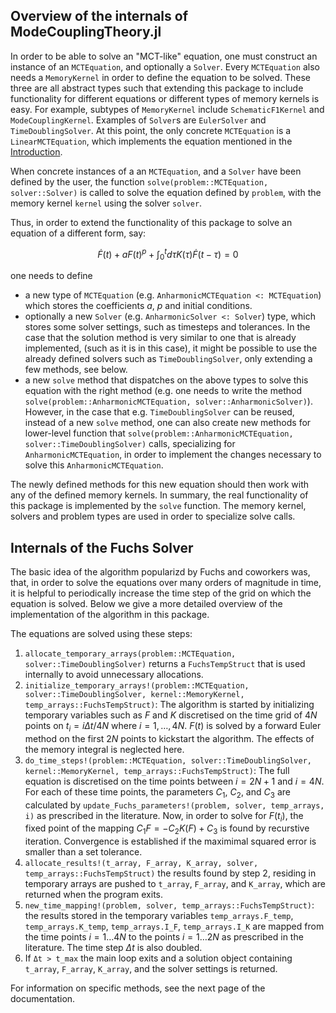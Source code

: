 ## Overview of the internals of ModeCouplingTheory.jl

In order to be able to solve an "MCT-like" equation, one must construct an instance of an `MCTEquation`, and optionally a `Solver`. Every `MCTEquation` also needs a `MemoryKernel` in order to define the equation to be solved. These three are all abstract types such that extending this package to include functionality for different equations or different types of memory kernels is easy. For example, subtypes of `MemoryKernel` include `SchematicF1Kernel` and `ModeCouplingKernel`. Examples of `Solver`s are `EulerSolver` and `TimeDoublingSolver`. At this point, the only concrete `MCTEquation` is a `LinearMCTEquation`, which implements the equation mentioned in the [Introduction](https://ilianpihlajamaa.github.io/ModeCouplingTheory.jl/dev/index.html). 

When concrete instances of a an `MCTEquation`, and a `Solver` have been defined by the user, the function `solve(problem::MCTEquation, solver::Solver)` is called to solve the equation defined by `problem`, with the memory kernel `kernel` using the solver `solver`. 

Thus, in order to extend the functionality of this package to solve an equation of a different form, say:

$$\dot{F}(t) + a F(t)^p + \int_0^td\tau K(\tau)\dot{F}(t-\tau) = 0$$

one needs to define 
* a new type of `MCTEquation` (e.g. `AnharmonicMCTEquation <: MCTEquation`) which stores the coefficients $a$, $p$ and initial conditions.
* optionally a new `Solver` (e.g. `AnharmonicSolver <: Solver`) type, which stores some solver settings, such as timesteps and tolerances. In the case that the solution method is very similar to one that is already implemented, (such as it is in this case), it might be possible to use the already defined solvers such as `TimeDoublingSolver`, only extending a few methods, see below. 
* a new `solve` method that dispatches on the above types to solve this equation with the right method (e.g. one needs to write the method `solve(problem::AnharmonicMCTEquation, solver::AnharmonicSolver)`). However, in the case that e.g. `TimeDoublingSolver` can be reused, instead of a new `solve` method, one can also create new methods for lower-level function that `solve(problem::AnharmonicMCTEquation, solver::TimeDoublingSolver)` calls, specializing for `AnharmonicMCTEquation`, in order to implement the changes necessary to solve this `AnharmonicMCTEquation`.

The newly defined methods for this new equation should then work with any of the defined memory kernels. In summary, the real functionality of this package is implemented by the `solve` function. The memory kernel, solvers and problem types are used in order to specialize solve calls.

## Internals of the Fuchs Solver

The basic idea of the algorithm popularizd by Fuchs and coworkers was, that, in order to solve the equations over many orders of magnitude in time, it is helpful to periodically increase the time step of the grid on which the equation is solved. Below we give a more detailed overview of the implementation of the algorithm in this package.

The equations are solved using these steps:
1. `allocate_temporary_arrays(problem::MCTEquation, solver::TimeDoublingSolver)` returns a `FuchsTempStruct` that is used internally to avoid unnecessary allocations.
2. `initialize_temporary_arrays!(problem::MCTEquation, solver::TimeDoublingSolver, kernel::MemoryKernel, temp_arrays::FuchsTempStruct)`: The algorithm is started by initializing temporary variables such as $F$ and $K$ discretised on the time grid of $4N$ points on $t_i = i\Delta t/4N$ where $i = 1,\ldots,4N$. $F(t)$ is solved by a forward Euler method on the first $2N$ points to kickstart the algorithm. The effects of the memory integral is neglected here. 
3. `do_time_steps!(problem::MCTEquation, solver::TimeDoublingSolver, kernel::MemoryKernel, temp_arrays::FuchsTempStruct)`: The full equation is discretised on the time points between $i=2N+1$ and $i=4N$. For each of these time points, the parameters $C_1$, $C_2$, and $C_3$ are calculated by `update_Fuchs_parameters!(problem, solver, temp_arrays, i)` as prescribed in the literature. Now, in order to solve for $F(t_i)$, the fixed point of the mapping $C_1 F  = -C_2 K(F) + C_3$ is found by recurstive iteration. Convergence is established if the maximimal squared error is smaller than a set tolerance.
4. `allocate_results!(t_array, F_array, K_array, solver, temp_arrays::FuchsTempStruct)` the results found by step 2, residing in temporary arrays are pushed to `t_array`, `F_array`, and `K_array`, which are returned when the program exits.
5. `new_time_mapping!(problem, solver, temp_arrays::FuchsTempStruct)`: the results stored in the temporary variables `temp_arrays.F_temp`, `temp_arrays.K_temp`, `temp_arrays.I_F`, `temp_arrays.I_K` are mapped from the time points $i=1\ldots4N$ to the points $i=1\ldots2N$ as prescribed in the literature. The time step $\Delta t$ is also doubled.
6. If `Δt > t_max` the main loop exits and a solution object containing `t_array`, `F_array`, `K_array`, and the solver settings is returned. 

For information on specific methods, see the next page of the documentation.
